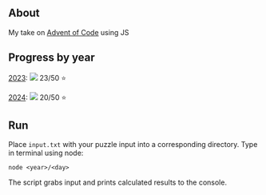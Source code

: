 ## About

My take on [Advent of Code](https://adventofcode.com/) using JS

## Progress by year

[2023](2023/README.md): ![](https://geps.dev/progress/46) 23/50 ⭐

[2024](2024/README.md): ![](https://geps.dev/progress/40) 20/50 ⭐

## Run

Place `input.txt` with your puzzle input into a corresponding directory.
Type in terminal using node:

```
node <year>/<day>
```

The script grabs input and prints calculated results to the console.
